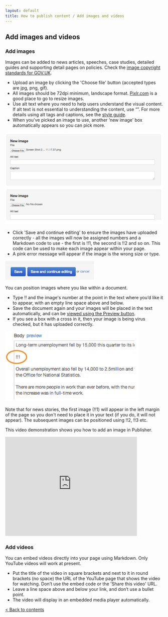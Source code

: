 ```yaml
---
layout: default
title: How to publish content / Add images and videos
---
```


## Add images and videos

### Add images

Images can be added to news articles, speeches, case studies, detailed guides and supporting detail pages on policies. Check the [image copyright standards for GOV.UK](https://insidegovuk.blog.gov.uk/gov-uk-standards-and-guidelines/image-copyright-standards-for-gov-uk/).

* Upload an image by clicking the 'Choose file' button (accepted types are jpg, png, gif). 
* All images should be 72dpi minimum, landscape format. [Pixlr.com](http://www.pixlr.com) is a good place to go to resize images.
* Use alt text where you need to help users understand the visual content. If alt text is not essential to understanding the content, use “”. For more details  using alt tags and captions, see the [style guide](https://www.gov.uk/design-principles/style-guide/images#images-alt-text).
* When you've picked an image to use, another ‘new image’ box automatically appears so you can pick more.

![Add images 2](add-images-2.png)

* Click 'Save and continue editing' to ensure the images have uploaded correctly - all the images will now be assigned numbers and a Markdown code to use - the first is !!1, the second is !!2 and so on. This code can be used to make each image appear within your page.
* A pink error message will appear if the image is the wrong size or type.

![Create new document 4](creating-a-new-doc-4.png)

You can position images where you like within a document.

* Type \!! and the image's number at the point in the text where you’d like it to appear, with an empty line space above and below. 	
* Save the document again and your images will be placed in the text automatically, and can be [viewed using the Preview button](http://alphagov.github.io/inside-government-admin-guide/creating-documents/preview-your-work.html).
* If you see a box with a cross in it, then your image is being virus checked, but it has uploaded correctly.

![Add images 3](add-images-3.png)

Note that for news stories, the first image (!!1) will appear in the left margin of the page so you don't need to place it in your text (if you do, it will not appear). The subsequent images can be positioned using !!2, !!3 etc.

This video demonstration shows you how to add an image in Publisher. 

<object width="420" height="315"><param name="movie" value="http://www.youtube-nocookie.com/v/aBVD1JmKgIw?version=3&amp;hl=en_GB&amp;rel=0"></param><param name="allowFullScreen" value="true"></param><param name="allowscriptaccess" value="always"></param><embed src="http://www.youtube-nocookie.com/v/aBVD1JmKgIw?version=3&amp;hl=en_GB&amp;rel=0" type="application/x-shockwave-flash" width="420" height="315" allowscriptaccess="always" allowfullscreen="true"></embed></object>

### Add videos

You can embed videos directly into your page using Markdown. Only YouTube videos will work at present.

* Put the title of the video in square brackets and next to it in round brackets (no space) the URL of the YouTube page that shows the video for watching. Don’t use the embed code or the 'Share this video' URL.
* Leave a line space above and below your link, and don’t use a bullet point.
* The video will display in an embedded media player automatically.

[< Back to contents](http://alphagov.github.io/inside-government-admin-guide/)


	
